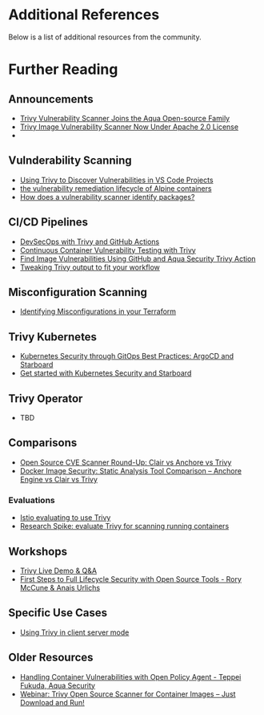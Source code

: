 # Additional References
Below is a list of additional resources from the community.

# Further Reading

## Announcements

- [Trivy Vulnerability Scanner Joins the Aqua Open-source Family](https://blog.aquasec.com/trivy-vulnerability-scanner-joins-aqua-family)
- [Trivy Image Vulnerability Scanner Now Under Apache 2.0 License](https://blog.aquasec.com/trivy-open-source-vulnerability-scanner-apache2.0-license)
-

## Vulnderability Scanning

- [Using Trivy to Discover Vulnerabilities in VS Code Projects](https://blog.aquasec.com/trivy-open-source-vulnerability-scanner-vs-code)
- [the vulnerability remediation lifecycle of Alpine containers](https://ariadne.space/2021/06/08/the-vulnerability-remediation-lifecycle-of-alpine-containers/)
- [How does a vulnerability scanner identify packages?](https://youtu.be/PaMnzeHBa8M)

## CI/CD Pipelines

- [DevSecOps with Trivy and GitHub Actions](https://blog.aquasec.com/devsecops-with-trivy-github-actions)
- [Continuous Container Vulnerability Testing with Trivy](https://semaphoreci.com/blog/continuous-container-vulnerability-testing-with-trivy)
- [Find Image Vulnerabilities Using GitHub and Aqua Security Trivy Action](https://blog.aquasec.com/github-vulnerability-scanner-trivy)
- [Tweaking Trivy output to fit your workflow]()

## Misconfiguration Scanning

- [Identifying Misconfigurations in your Terraform](https://youtu.be/cps1V5fOHtE)

## Trivy Kubernetes

- [Kubernetes Security through GitOps Best Practices: ArgoCD and Starboard](https://youtu.be/YvMY8to9aHI)
- [Get started with Kubernetes Security and Starboard](https://youtu.be/QgctrpTpJec)

## Trivy Operator 

- TBD

## Comparisons

- [Open Source CVE Scanner Round-Up: Clair vs Anchore vs Trivy](https://boxboat.com/2020/04/24/image-scanning-tech-compared/)
- [Docker Image Security: Static Analysis Tool Comparison – Anchore Engine vs Clair vs Trivy](https://www.a10o.net/devsecops/docker-image-security-static-analysis-tool-comparison-anchore-engine-vs-clair-vs-trivy/)


### Evaluations

- [Istio evaluating to use Trivy](https://github.com/istio/release-builder/pull/687#issuecomment-874938417)
- [Research Spike: evaluate Trivy for scanning running containers](https://gitlab.com/gitlab-org/gitlab/-/issues/270888)

## Workshops

- [Trivy Live Demo & Q&A](https://youtu.be/6Vw0QgJ-k5o)
- [First Steps to Full Lifecycle Security with Open Source Tools - Rory McCune & Anais Urlichs](https://youtu.be/nwJ0366rs6s)

## Specific Use Cases

- [Using Trivy in client server mode](https://youtu.be/tNQ-VlahtYM)

## Older Resources

- [Handling Container Vulnerabilities with Open Policy Agent - Teppei Fukuda, Aqua Security](https://youtu.be/WKE2XNZ2zr4)
- [Webinar: Trivy Open Source Scanner for Container Images – Just Download and Run!](https://youtu.be/XnYxX9uueoQ)
